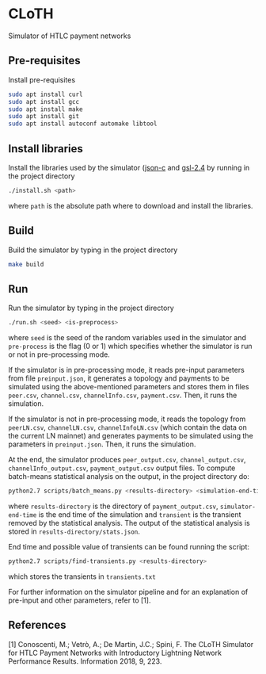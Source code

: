 # CLoTH
Simulator of HTLC payment networks

## Pre-requisites
Install pre-requisites

```sh
sudo apt install curl
sudo apt install gcc
sudo apt install make
sudo apt install git
sudo apt install autoconf automake libtool
```
## Install libraries

Install the libraries used by the simulator ([json-c](https://github.com/json-c/json-c) and [gsl-2.4](https://mirror2.mirror.garr.it/mirrors/gnuftp/gsl/gsl-2.4.tar.gz) by running in the project directory

```sh
./install.sh <path>
```
where `path` is the absolute path where to download and install the libraries.

## Build

Build the simulator by typing in the project directory

```sh
make build
```

## Run

Run the simulator by typing in the project directory

```sh
./run.sh <seed> <is-preprocess>
```
where `seed` is the seed of the random variables used in the simulator and `pre-process` is the flag (0 or 1) which specifies whether the simulator is run or not in pre-processing mode. 

If the simulator is in pre-processing mode, it reads pre-input parameters from file `preinput.json`, it generates a topology and payments to be simulated using the above-mentioned parameters and stores them in files `peer.csv`, `channel.csv`, `channelInfo.csv`, `payment.csv`. Then, it runs the simulation.

If the simulator is not in pre-processing mode, it reads the topology from `peerLN.csv`, `channelLN.csv`, `channelInfoLN.csv` (which contain the data on the current LN mainnet) and generates payments to be simulated using the parameters in `preinput.json`. Then, it runs the simulation.

At the end, the simulator produces `peer_output.csv`, `channel_output.csv`, `channelInfo_output.csv`, `payment_output.csv` output files. To compute batch-means statistical analysis on the output, in the project directory do:

```sh
python2.7 scripts/batch_means.py <results-directory> <simulation-end-time> <transient>
```

where `results-directory` is the directory of `payment_output.csv`, `simulator-end-time` is the end time of the simulation and `transient` is the transient removed by the statistical analysis. The output of the statistical analysis is stored in `results-directory/stats.json`.

End time and possible value of transients can be found running the script:

```sh
python2.7 scripts/find-transients.py <results-directory>
```

which stores the transients in `transients.txt`

For further information on the simulator pipeline and for an explanation of pre-input and other parameters, refer to [1].

## References

[1] Conoscenti, M.; Vetrò, A.; De Martin, J.C.; Spini, F. The CLoTH Simulator for HTLC Payment Networks with Introductory Lightning Network Performance Results. Information 2018, 9, 223. [](https://www.mdpi.com/2078-2489/9/9/223)

